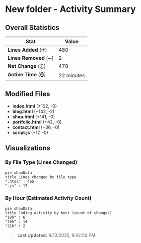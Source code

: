 # New folder - Activity Summary 

## Overall Statistics

| Stat                   | Value                                                             |
| ---------------------- | ----------------------------------------------------------------- |
| **Lines Added** (➕)   | 480                                          |
| **Lines Removed** (➖) | 2                                        |
| **Net Change** (↕)    | 478                |
| **Active Time** (⌚)   | 22 minutes |


## Modified Files
- **index.html** (+102, -0)
- **blog.html** (+142, -2)
- **shop.html** (+141, -0)
- **portfolio.html** (+42, -0)
- **contact.html** (+36, -0)
- **script.js** (+17, -0)

## Visualizations

### By File Type (Lines Changed)

```mermaid
pie showData
title Lines changed by file type
".html" : 465
".js" : 17
```

### By Hour (Estimated Activity Count)

```mermaid
pie showData
title Coding activity by hour (count of changes)
"19h" : 6
"20h" : 14
"21h" : 2
```


> **Last Updated:** 9/13/2025, 9:02:56 PM